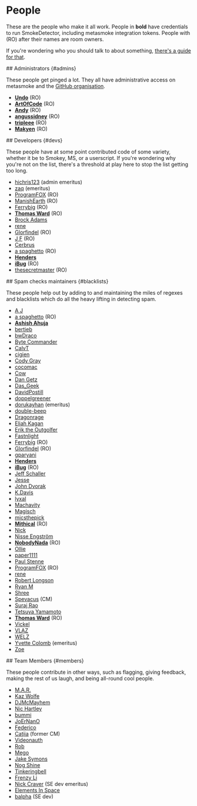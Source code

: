 ---
---

# People

These are the people who make it all work. People in **bold** have credentials to run SmokeDetector, including metasmoke integration tokens. People with (RO) after their names are room owners.

If you're wondering who you should talk to about something, [there's a guide for that](/pings/).

<section>
## Administrators {#admins}

These people get pinged a lot. They all have administrative access on metasmoke and the [GitHub organisation](https://github.com/Charcoal-SE).

*   [**Undo**](https://chat.stackexchange.com/users/73046/undo) (RO)
*   [**ArtOfCode**](https://chat.stackexchange.com/users/121520/artofcode) (RO)
*   [**Andy**](https://chat.stackexchange.com/users/66258/andy) (RO)
*   [**angussidney**](https://chat.stackexchange.com/users/145827/angussidney) (RO)
*   [**tripleee**](https://chat.stackexchange.com/users/62118/tripleee) (RO)
*   [**Makyen**](https://chat.stackexchange.com/users/156050/makyen) (RO)
</section>
<section>
## Developers {#devs}

These people have at some point contributed code of some variety, whether it be to Smokey, MS, or a userscript. If you're wondering why you're not on the list, there's a threshold at play here to stop the list getting too long.

*   [hichris123](https://chat.stackexchange.com/users/103081/hichris123) (admin emeritus)
*   [zaq](https://chat.stackexchange.com/users/117490/zaq) (emeritus)
*   [ProgramFOX](https://chat.stackexchange.com/users/88521/programfox) (RO)
*   [ManishEarth](https://chat.stackexchange.com/users/31768/manishearth) (RO)
*   [Ferrybig](https://chat.stackexchange.com/users/58529/ferrybig) (RO)
*   [**Thomas Ward**](https://chat.stackexchange.com/users/10145/thomas-ward) (RO)
*   [Brock Adams](https://chat.stackexchange.com/users/30477/brock-adams)
*   [rene](https://chat.stackexchange.com/users/60548/rene)
*   [Glorfindel](https://chat.stackexchange.com/users/164318/glorfindel) (RO)
*   [J F](https://chat.stackexchange.com/users/161943/j-f) (RO)
*   [Cerbrus](https://chat.stackexchange.com/users/126657/cerbrus)
*   [a spaghetto](https://chat.stackexchange.com/users/167070/a-spaghetto) (RO)
*   [**Henders**](https://chat.stackexchange.com/users/211021/henders)
*   [**iBug**](https://chat.stackexchange.com/users/275329/ibug) (RO)
*   [thesecretmaster](https://chat.stackexchange.com/users/162795/thesecretmaster) (RO)

</section>
<section>
## Spam checks maintainers {#blacklists}

These people help out by adding to and maintaining the miles of regexes and blacklists which do all the heavy lifting in detecting spam.

*   [A J](https://chat.stackexchange.com/users/205208/a-j)
*   [a spaghetto](https://chat.stackexchange.com/users/167070/a-spaghetto) (RO)
*   [**Ashish Ahuja**](https://chat.stackexchange.com/users/181293/ashish-ahuja)
*   [bertieb](https://chat.stackexchange.com/users/153555/bertieb)
*   [bwDraco](https://chat.stackexchange.com/users/11606/bwdraco)
*   [Byte Commander](https://chat.stackexchange.com/users/137665/byte-commander)
*   [CalvT](https://chat.stackexchange.com/users/64521/calvt)
*   [cigien](https://chat.stackexchange.com/users/482806/cigien)
*   [Cody Gray](https://chat.stackexchange.com/users/7959/cody-gray)
*   [cocomac](https://chat.stackexchange.com/users/525173/cocomac)
*   [Cow](https://chat.stackexchange.com/users/405381/cow)
*   [Dan Getz](https://chat.stackexchange.com/users/133988/dan-getz)
*   [Das_Geek](https://chat.stackexchange.com/users/420172/das-geek)
*   [DavidPostill](https://chat.stackexchange.com/users/133966/davidpostill)
*   [doppelgreener](https://chat.stackexchange.com/users/2562/doppelgreener)
*   [dorukayhan](https://chat.stackexchange.com/users/209140/dorukayhan) (emeritus)
*   [double-beep](https://chat.stackexchange.com/users/387151/double-beep)
*   [Dragonrage](https://chat.stackexchange.com/users/174621/dragonrage)
*   [Eliah Kagan](https://chat.stackexchange.com/users/26825/eliah-kagan)
*   [Erik the Outgolfer](https://chat.stackexchange.com/users/80316/erik-the-outgolfer)
*   [Fastnlight](https://chat.stackexchange.com/users/584648/fastnlight)
*   [Ferrybig](https://chat.stackexchange.com/users/58529/ferrybig) (RO)
*   [Glorfindel](https://chat.stackexchange.com/users/164318/glorfindel) (RO)
*   [gparyani](https://chat.stackexchange.com/users/78973/gparyani)
*   [**Henders**](https://chat.stackexchange.com/users/211021/henders)
*   [**iBug**](https://chat.stackexchange.com/users/275329/ibug) (RO)
*   [Jeff Schaller](https://chat.stackexchange.com/users/155906/jeff-schaller)
*   [Jesse](https://chat.stackexchange.com/users/532530/jesse)
*   [John Dvorak](https://chat.stackexchange.com/users/56166/john-dvorak)
*   [K.Davis](https://chat.stackexchange.com/users/223524/k-ds)
*   [lyxal](https://chat.stackexchange.com/users/354515/lyxal)
*   [Machavity](https://chat.stackexchange.com/users/185195/machavity)
*   [Magisch](https://chat.stackexchange.com/users/171054/magisch)
*   [micsthepick](https://chat.stackexchange.com/users/269502/micsthepick)
*   [**Mithical**](https://chat.stackexchange.com/users/133031/mithical) (RO)
*   [Nick](https://chat.stackexchange.com/users/404339/nick)
*   [Nisse Engström](https://chat.stackexchange.com/users/155243/nisse-engstrom)
*   [**NobodyNada**](https://chat.stackexchange.com/users/139423/nobodynada) (RO)
*   [Ollie](https://chat.stackexchange.com/users/455327/ollie)
*   [paper1111](https://chat.stackexchange.com/users/281674/paper1111)
*   [Paul Stenne](https://chat.stackexchange.com/users/172397/kyll)
*   [ProgramFOX](https://chat.stackexchange.com/users/88521/programfox) (RO)
*   [rene](https://chat.stackexchange.com/users/60548/rene)
*   [Robert Longson](https://chat.stackexchange.com/users/145208/robert-longson)
*   [Ryan M](https://chat.stackexchange.com/users/443002/ryan-m)
*   [Shree](https://chat.stackexchange.com/users/340148/shree)
*   [Spevacus](https://chat.stackexchange.com/users/430906/spevacus) (CM)
*   [Suraj Rao](https://chat.stackexchange.com/users/262693/suraj-rao)
*   [Tetsuya Yamamoto](https://chat.stackexchange.com/users/279119/tetsuya-yamamoto)
*   [**Thomas Ward**](https://chat.stackexchange.com/users/10145/thomas-ward) (RO)
*   [Vickel](https://chat.stackexchange.com/users/136456/vickel)
*   [VLAZ](https://chat.stackexchange.com/users/162749/vlaz)
*   [WELZ](https://chat.stackexchange.com/users/210948/welz)
*   [Yvette Colomb](https://chat.stackexchange.com/users/178825/yvette-colomb) (emeritus)
*   [Zoe](https://chat.stackexchange.com/users/165415/zoe)
</section>
<section>
## Team Members {#members}

These people contribute in other ways, such as flagging, giving feedback, making the rest of us laugh, and being all-round cool people.

*   [M.A.R.](https://chat.stackexchange.com/users/135450/m-a-r)
*   [Kaz Wolfe](https://chat.stackexchange.com/users/97389/kaz-wolfe)
*   [DJMcMayhem](https://chat.stackexchange.com/users/144962/djmcmayhem)
*   [Nic Hartley](https://chat.stackexchange.com/users/137388/qpaystaxes)
*   [bummi](https://chat.stackexchange.com/users/54902/bummi)
*   [JoErNanO](https://chat.stackexchange.com/users/130836/joernano)
*   [Federico](https://chat.stackexchange.com/users/109603/federico)
*   [Catija](https://chat.stackexchange.com/users/139041/catija) (former CM)
*   [Videonauth](https://chat.stackexchange.com/users/205533/videonauth)
*   [Rob](https://chat.stackexchange.com/users/158742/rob)
*   [Mego](https://chat.stackexchange.com/users/169713/mego)
*   [Jake Symons](https://chat.stackexchange.com/users/318454/jake-symons)
*   [Nog Shine](https://chat.stackexchange.com/users/202339/nog-shine)
*   [Tinkeringbell](https://chat.stackexchange.com/users/305737/Tinkeringbell)
*   [Frenzy Li](https://chat.stackexchange.com/users/40662/frenzy-li)
*   [Nick Craver](https://chat.stackexchange.com/users/128/nick-craver) (SE dev emeritus)
*   [Elements In Space](https://chat.stackexchange.com/users/54623/elements-in-space)
*   [balpha](https://chat.stackexchange.com/users/4/balpha) (SE dev)
</section>
